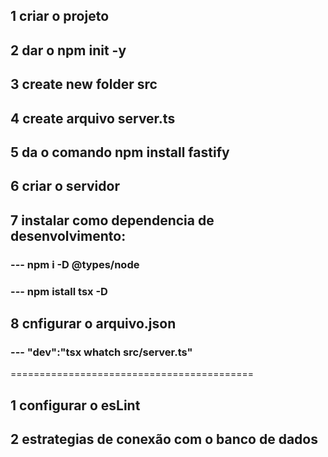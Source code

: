 ## 1 criar o projeto
## 2 dar o npm init -y
## 3 create new folder src
## 4 create arquivo server.ts
## 5 da o comando npm install fastify
## 6 criar o servidor
## 7 instalar como dependencia de desenvolvimento: 
### --- npm i -D @types/node
### --- npm istall tsx -D
## 8 cnfigurar o arquivo.json
### --- "dev":"tsx whatch src/server.ts"
==========================================
## 1 configurar o esLint
## 2 estrategias de conexão com o banco de dados
## 